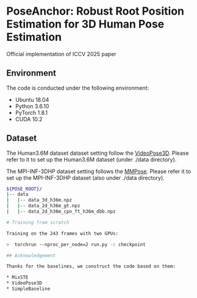 # PoseAnchor: Robust Root Position Estimation for 3D Human Pose Estimation
Official implementation of ICCV 2025 paper


## Environment

The code is conducted under the following environment:

* Ubuntu 18.04
* Python 3.6.10
* PyTorch 1.8.1
* CUDA 10.2


## Dataset

The Human3.6M dataset dataset setting follow the [VideoPose3D](https://github.com/facebookresearch/VideoPose3D).
Please refer to it to set up the Human3.6M dataset (under ./data directory).

The MPI-INF-3DHP dataset setting follows the [MMPose](https://github.com/open-mmlab/mmpose).
Please refer it to set up the MPI-INF-3DHP dataset (also under ./data directory).

```bash
${POSE_ROOT}/
|-- data
|   |-- data_3d_h36m.npz
|   |-- data_2d_h36m_gt.npz
|   |-- data_2d_h36m_cpn_ft_h36m_dbb.npz

# Training from scratch

Training on the 243 frames with two GPUs:

>  torchrun --nproc_per_node=2 run.py -c checkpoint

## Acknowledgement

Thanks for the baselines, we construct the code based on them:

* MixSTE
* VideoPose3D
* SimpleBaseline
